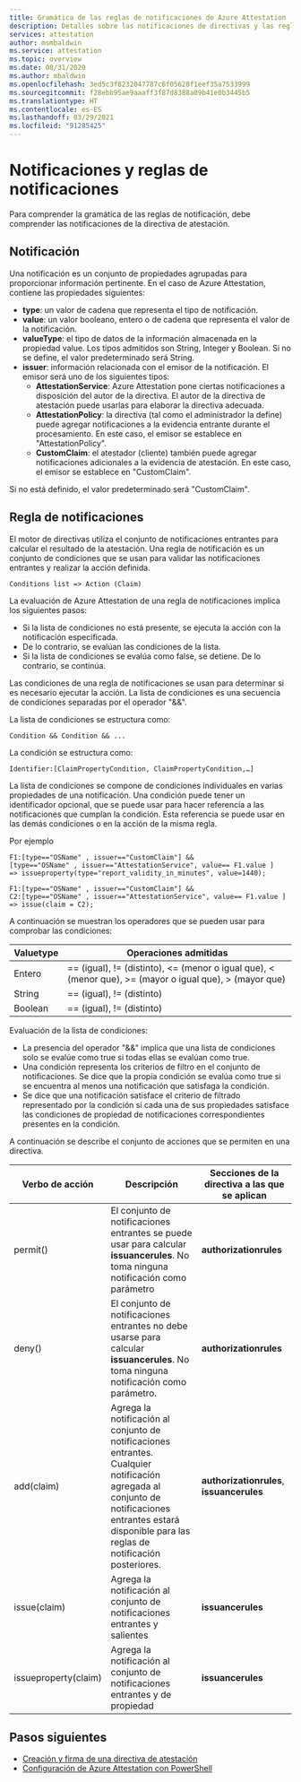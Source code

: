 ```yaml
---
title: Gramática de las reglas de notificaciones de Azure Attestation
description: Detalles sobre las notificaciones de directivas y las reglas de notificaciones de Azure Attestation.
services: attestation
author: msmbaldwin
ms.service: attestation
ms.topic: overview
ms.date: 08/31/2020
ms.author: mbaldwin
ms.openlocfilehash: 3ed5c3f8232047787c6f05628f1eef35a7533999
ms.sourcegitcommit: f28ebb95ae9aaaff3f87d8388a09b41e0b3445b5
ms.translationtype: HT
ms.contentlocale: es-ES
ms.lasthandoff: 03/29/2021
ms.locfileid: "91285425"
---
```

# <a name="claim-and-claim-rules"></a>Notificaciones y reglas de notificaciones

Para comprender la gramática de las reglas de notificación, debe comprender las notificaciones de la directiva de atestación.

## <a name="claim"></a>Notificación

Una notificación es un conjunto de propiedades agrupadas para proporcionar información pertinente. En el caso de Azure Attestation, contiene las propiedades siguientes:

- **type**: un valor de cadena que representa el tipo de notificación.
- **value**: un valor booleano, entero o de cadena que representa el valor de la notificación.
- **valueType**: el tipo de datos de la información almacenada en la propiedad value. Los tipos admitidos son String, Integer y Boolean. Si no se define, el valor predeterminado será String.
- **issuer**: información relacionada con el emisor de la notificación. El emisor será uno de los siguientes tipos:
  - **AttestationService**: Azure Attestation pone ciertas notificaciones a disposición del autor de la directiva. El autor de la directiva de atestación puede usarlas para elaborar la directiva adecuada.
  - **AttestationPolicy**: la directiva (tal como el administrador la define) puede agregar notificaciones a la evidencia entrante durante el procesamiento. En este caso, el emisor se establece en "AttestationPolicy".
  - **CustomClaim**: el atestador (cliente) también puede agregar notificaciones adicionales a la evidencia de atestación. En este caso, el emisor se establece en "CustomClaim".

Si no está definido, el valor predeterminado será "CustomClaim".

## <a name="claim-rule"></a>Regla de notificaciones

El motor de directivas utiliza el conjunto de notificaciones entrantes para calcular el resultado de la atestación. Una regla de notificación es un conjunto de condiciones que se usan para validar las notificaciones entrantes y realizar la acción definida.

```
Conditions list => Action (Claim)
```

La evaluación de Azure Attestation de una regla de notificaciones implica los siguientes pasos:

- Si la lista de condiciones no está presente, se ejecuta la acción con la notificación especificada. 
- De lo contrario, se evalúan las condiciones de la lista.
- Si la lista de condiciones se evalúa como false, se detiene. De lo contrario, se continúa.

Las condiciones de una regla de notificaciones se usan para determinar si es necesario ejecutar la acción. La lista de condiciones es una secuencia de condiciones separadas por el operador "&&".

La lista de condiciones se estructura como:

```
Condition && Condition && ...
```

La condición se estructura como:

```
Identifier:[ClaimPropertyCondition, ClaimPropertyCondition,…]
```

La lista de condiciones se compone de condiciones individuales en varias propiedades de una notificación. Una condición puede tener un identificador opcional, que se puede usar para hacer referencia a las notificaciones que cumplan la condición. Esta referencia se puede usar en las demás condiciones o en la acción de la misma regla.

Por ejemplo

```
F1:[type=="OSName" , issuer=="CustomClaim"] && 
[type=="OSName" , issuer=="AttestationService", value== F1.value ] 
=> issueproperty(type="report_validity_in_minutes", value=1440);

F1:[type=="OSName" , issuer=="CustomClaim"] && 
C2:[type=="OSName" , issuer=="AttestationService", value== F1.value ] 
=> issue(claim = C2);
```

A continuación se muestran los operadores que se pueden usar para comprobar las condiciones:

| Valuetype | Operaciones admitidas |
|--|--|
| Entero | == (igual), \!= (distinto), <= (menor o igual que), < (menor que), >= (mayor o igual que), > (mayor que) |
| String | == (igual), \!= (distinto) |
| Boolean | == (igual), \!= (distinto) |

Evaluación de la lista de condiciones:

- La presencia del operador "&&" implica que una lista de condiciones solo se evalúe como true si todas ellas se evalúan como true.
- Una condición representa los criterios de filtro en el conjunto de notificaciones. Se dice que la propia condición se evalúa como true si se encuentra al menos una notificación que satisfaga la condición.
- Se dice que una notificación satisface el criterio de filtrado representado por la condición si cada una de sus propiedades satisface las condiciones de propiedad de notificaciones correspondientes presentes en la condición.  

A continuación se describe el conjunto de acciones que se permiten en una directiva.

| Verbo de acción | Descripción | Secciones de la directiva a las que se aplican |
|--|--|--|
| permit() | El conjunto de notificaciones entrantes se puede usar para calcular **issuancerules**. No toma ninguna notificación como parámetro | **authorizationrules** |
| deny() | El conjunto de notificaciones entrantes no debe usarse para calcular **issuancerules**. No toma ninguna notificación como parámetro. | **authorizationrules** |
| add(claim) | Agrega la notificación al conjunto de notificaciones entrantes. Cualquier notificación agregada al conjunto de notificaciones entrantes estará disponible para las reglas de notificación posteriores. |**authorizationrules**, **issuancerules** |
| issue(claim) | Agrega la notificación al conjunto de notificaciones entrantes y salientes | **issuancerules** |
| issueproperty(claim) | Agrega la notificación al conjunto de notificaciones entrantes y de propiedad | **issuancerules**

## <a name="next-steps"></a>Pasos siguientes

- [Creación y firma de una directiva de atestación](author-sign-policy.md)
- [Configuración de Azure Attestation con PowerShell](quickstart-powershell.md)

